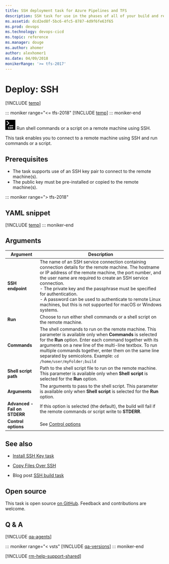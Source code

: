 ```yaml
---
title: SSH deployment task for Azure Pipelines and TFS
description: SSH task for use in the phases of all of your build and release pipelines in Azure Pipelines and Team Foundation Server (TFS)
ms.assetid: dcd2ed8f-5bc6-4fc5-8787-4d9f6fe63f65
ms.prod: devops
ms.technology: devops-cicd
ms.topic: reference
ms.manager: douge
ms.author: ahomer
author: alexhomer1
ms.date: 04/09/2018
monikerRange: '>= tfs-2017'
---
```


# Deploy: SSH

[!INCLUDE [temp](../../_shared/version-tfs-2017-rtm.md)]

::: moniker range="<= tfs-2018"
[!INCLUDE [temp](../../_shared/concept-rename-note.md)]
::: moniker-end

![icon](_img/ssh.png) Run shell commands or a script on a remote machine using SSH.

This task enables you to connect to a remote machine using SSH and run commands or a script.

## Prerequisites

* The task supports use of an SSH key pair to connect to the remote machine(s).
* The public key must be pre-installed or copied to the remote machine(s).

::: moniker range="> tfs-2018"
## YAML snippet
[!INCLUDE [temp](../_shared/yaml/SshV0.md)]
::: moniker-end

## Arguments

| Argument | Description |
| -------- | ----------- |
| **SSH endpoint** | The name of an SSH service connection containing connection details for the remote machine. The hostname or IP address of the remote machine, the port number, and the user name are required to create an SSH service connection.<br />- The private key and the passphrase must be specified for authentication.<br />- A password can be used to authenticate to remote Linux machines, but this is not supported for macOS or Windows systems. |
| **Run** | Choose to run either shell commands or a shell script on the remote machine. |
| **Commands** | The shell commands to run on the remote machine. This parameter is available only when **Commands** is selected for the **Run** option. Enter each command together with its arguments on a new line of the multi-line textbox. To run multiple commands together, enter them on the same line separated by semicolons. Example: `cd /home/user/myFolder;build` |
| **Shell script path** | Path to the shell script file to run on the remote machine. This parameter is available only when **Shell script** is selected for the **Run** option. |
| **Arguments** | The arguments to pass to the shell script. This parameter is available only when **Shell script** is selected for the **Run** option. |
| **Advanced - Fail on STDERR** | If this option is selected (the default), the build will fail if the remote commands or script write to **STDERR**. |
| **Control options** | See [Control options](../../process/tasks.md#controloptions) |

## See also

* [Install SSH Key task](https://github.com/Microsoft/vsts-tasks/tree/master/Tasks/InstallSSHKey)

* [Copy Files Over SSH](copy-files-over-ssh.md)

* Blog post [SSH build task](https://blogs.msdn.microsoft.com/visualstudioalm/2016/07/30/ssh-build-task/)

## Open source

This task is open source [on GitHub](https://github.com/Microsoft/vsts-tasks). Feedback and contributions are welcome.

## Q & A
<!-- BEGINSECTION class="md-qanda" -->

[!INCLUDE [qa-agents](../../_shared/qa-agents.md)]

::: moniker range="< vsts"
[!INCLUDE [qa-versions](../../_shared/qa-versions.md)]
::: moniker-end

<!-- ENDSECTION -->

[!INCLUDE [rm-help-support-shared](../../_shared/rm-help-support-shared.md)]
